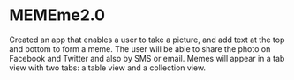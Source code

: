# MEMEme2.0

Created an app that enables a user to take a picture, and add text at the top and bottom to form a meme. 
The user will be able to share the photo on Facebook and Twitter and also by SMS or email.
Memes will appear in a tab view with two tabs: a table view and a collection view.
